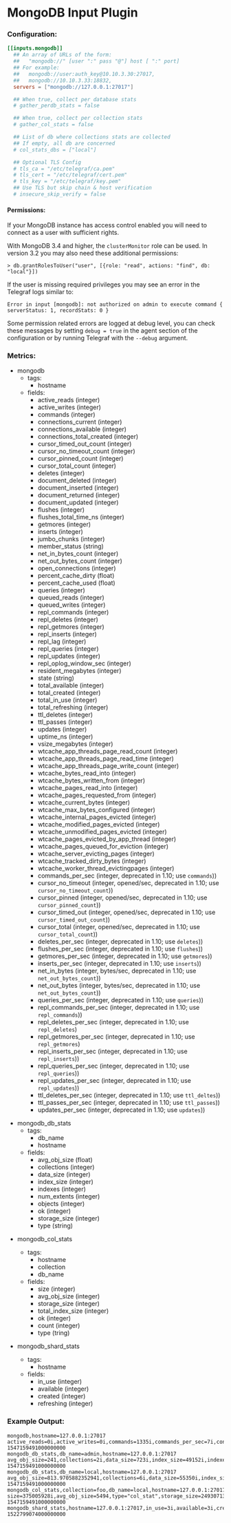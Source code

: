 # MongoDB Input Plugin

### Configuration:

```toml
[[inputs.mongodb]]
  ## An array of URLs of the form:
  ##   "mongodb://" [user ":" pass "@"] host [ ":" port]
  ## For example:
  ##   mongodb://user:auth_key@10.10.3.30:27017,
  ##   mongodb://10.10.3.33:18832,
  servers = ["mongodb://127.0.0.1:27017"]

  ## When true, collect per database stats
  # gather_perdb_stats = false

  ## When true, collect per collection stats
  # gather_col_stats = false

  ## List of db where collections stats are collected
  ## If empty, all db are concerned
  # col_stats_dbs = ["local"]

  ## Optional TLS Config
  # tls_ca = "/etc/telegraf/ca.pem"
  # tls_cert = "/etc/telegraf/cert.pem"
  # tls_key = "/etc/telegraf/key.pem"
  ## Use TLS but skip chain & host verification
  # insecure_skip_verify = false
```

#### Permissions:

If your MongoDB instance has access control enabled you will need to connect
as a user with sufficient rights.

With MongoDB 3.4 and higher, the `clusterMonitor` role can be used.  In
version 3.2 you may also need these additional permissions:
```
> db.grantRolesToUser("user", [{role: "read", actions: "find", db: "local"}])
```

If the user is missing required privileges you may see an error in the
Telegraf logs similar to:
```
Error in input [mongodb]: not authorized on admin to execute command { serverStatus: 1, recordStats: 0 }
```

Some permission related errors are logged at debug level, you can check these
messages by setting `debug = true` in the agent section of the configuration or
by running Telegraf with the `--debug` argument.

### Metrics:

- mongodb
  - tags:
    - hostname
  - fields:
    - active_reads (integer)
    - active_writes (integer)
    - commands (integer)
    - connections_current (integer)
    - connections_available (integer)
    - connections_total_created (integer)
    - cursor_timed_out_count (integer)
    - cursor_no_timeout_count (integer)
    - cursor_pinned_count (integer)
    - cursor_total_count (integer)
    - deletes (integer)
    - document_deleted (integer)
    - document_inserted (integer)
    - document_returned (integer)
    - document_updated (integer)
    - flushes (integer)
    - flushes_total_time_ns (integer)
    - getmores (integer)
    - inserts (integer)
    - jumbo_chunks (integer)
    - member_status (string)
    - net_in_bytes_count (integer)
    - net_out_bytes_count (integer)
    - open_connections (integer)
    - percent_cache_dirty (float)
    - percent_cache_used (float)
    - queries (integer)
    - queued_reads (integer)
    - queued_writes (integer)
    - repl_commands (integer)
    - repl_deletes (integer)
    - repl_getmores (integer)
    - repl_inserts (integer)
    - repl_lag (integer)
    - repl_queries (integer)
    - repl_updates (integer)
    - repl_oplog_window_sec (integer)
    - resident_megabytes (integer)
    - state (string)
    - total_available (integer)
    - total_created (integer)
    - total_in_use (integer)
    - total_refreshing (integer)
    - ttl_deletes (integer)
    - ttl_passes (integer)
    - updates (integer)
    - uptime_ns (integer)
    - vsize_megabytes (integer)
    - wtcache_app_threads_page_read_count (integer)
    - wtcache_app_threads_page_read_time (integer)
    - wtcache_app_threads_page_write_count (integer)
    - wtcache_bytes_read_into (integer)
    - wtcache_bytes_written_from (integer)
    - wtcache_pages_read_into (integer)
    - wtcache_pages_requested_from (integer)
    - wtcache_current_bytes (integer)
    - wtcache_max_bytes_configured (integer)
    - wtcache_internal_pages_evicted (integer)
    - wtcache_modified_pages_evicted (integer)
    - wtcache_unmodified_pages_evicted (integer)
    - wtcache_pages_evicted_by_app_thread (integer)
    - wtcache_pages_queued_for_eviction (integer)
    - wtcache_server_evicting_pages (integer)
    - wtcache_tracked_dirty_bytes (integer)
    - wtcache_worker_thread_evictingpages (integer)
    - commands_per_sec (integer, deprecated in 1.10; use `commands`))
    - cursor_no_timeout (integer, opened/sec, deprecated in 1.10; use `cursor_no_timeout_count`))
    - cursor_pinned (integer, opened/sec, deprecated in 1.10; use `cursor_pinned_count`))
    - cursor_timed_out (integer, opened/sec, deprecated in 1.10; use `cursor_timed_out_count`))
    - cursor_total (integer, opened/sec, deprecated in 1.10; use `cursor_total_count`))
    - deletes_per_sec (integer, deprecated in 1.10; use `deletes`))
    - flushes_per_sec (integer, deprecated in 1.10; use `flushes`))
    - getmores_per_sec (integer, deprecated in 1.10; use `getmores`))
    - inserts_per_sec (integer, deprecated in 1.10; use `inserts`))
    - net_in_bytes (integer, bytes/sec, deprecated in 1.10; use `net_out_bytes_count`))
    - net_out_bytes (integer, bytes/sec, deprecated in 1.10; use `net_out_bytes_count`))
    - queries_per_sec (integer, deprecated in 1.10; use `queries`))
    - repl_commands_per_sec (integer, deprecated in 1.10; use `repl_commands`))
    - repl_deletes_per_sec (integer, deprecated in 1.10; use `repl_deletes`)
    - repl_getmores_per_sec (integer, deprecated in 1.10; use `repl_getmores`)
    - repl_inserts_per_sec (integer, deprecated in 1.10; use `repl_inserts`))
    - repl_queries_per_sec (integer, deprecated in 1.10; use `repl_queries`))
    - repl_updates_per_sec (integer, deprecated in 1.10; use `repl_updates`))
    - ttl_deletes_per_sec (integer, deprecated in 1.10; use `ttl_deltes`))
    - ttl_passes_per_sec (integer, deprecated in 1.10; use `ttl_passes`))
    - updates_per_sec (integer, deprecated in 1.10; use `updates`))

+ mongodb_db_stats
  - tags:
    - db_name
    - hostname
  - fields:
    - avg_obj_size (float)
    - collections (integer)
    - data_size (integer)
    - index_size (integer)
    - indexes (integer)
    - num_extents (integer)
    - objects (integer)
    - ok (integer)
    - storage_size (integer)
    - type (string)

- mongodb_col_stats
  - tags:
    - hostname
    - collection
    - db_name
  - fields:
    - size (integer)
    - avg_obj_size (integer)
    - storage_size (integer)
    - total_index_size (integer)
    - ok (integer)
    - count (integer)
    - type (tring)

- mongodb_shard_stats
  - tags:
    - hostname
  - fields:
    - in_use (integer)
    - available (integer)
    - created (integer)
    - refreshing (integer)

### Example Output:
```
mongodb,hostname=127.0.0.1:27017 active_reads=0i,active_writes=0i,commands=1335i,commands_per_sec=7i,connections_available=814i,connections_current=5i,connections_total_created=0i,cursor_no_timeout=0i,cursor_no_timeout_count=0i,cursor_pinned=0i,cursor_pinned_count=1i,cursor_timed_out=0i,cursor_timed_out_count=0i,cursor_total=0i,cursor_total_count=1i,deletes=0i,deletes_per_sec=0i,document_deleted=0i,document_inserted=0i,document_returned=13i,document_updated=0i,flushes=5i,flushes_per_sec=0i,getmores=269i,getmores_per_sec=0i,inserts=0i,inserts_per_sec=0i,jumbo_chunks=0i,member_status="PRI",net_in_bytes=986i,net_in_bytes_count=358006i,net_out_bytes=23906i,net_out_bytes_count=661507i,open_connections=5i,percent_cache_dirty=0,percent_cache_used=0,queries=18i,queries_per_sec=3i,queued_reads=0i,queued_writes=0i,repl_commands=0i,repl_commands_per_sec=0i,repl_deletes=0i,repl_deletes_per_sec=0i,repl_getmores=0i,repl_getmores_per_sec=0i,repl_inserts=0i,repl_inserts_per_sec=0i,repl_lag=0i,repl_oplog_window_sec=24355215i,repl_queries=0i,repl_queries_per_sec=0i,repl_updates=0i,repl_updates_per_sec=0i,resident_megabytes=62i,state="PRIMARY",total_available=0i,total_created=0i,total_in_use=0i,total_refreshing=0i,ttl_deletes=0i,ttl_deletes_per_sec=0i,ttl_passes=23i,ttl_passes_per_sec=0i,updates=0i,updates_per_sec=0i,vsize_megabytes=713i,wtcache_app_threads_page_read_count=13i,wtcache_app_threads_page_read_time=74i,wtcache_app_threads_page_write_count=0i,wtcache_bytes_read_into=55271i,wtcache_bytes_written_from=125402i,wtcache_current_bytes=117050i,wtcache_max_bytes_configured=1073741824i,wtcache_pages_evicted_by_app_thread=0i,wtcache_pages_queued_for_eviction=0i,wtcache_server_evicting_pages=0i,wtcache_tracked_dirty_bytes=0i,wtcache_worker_thread_evictingpages=0i 1547159491000000000
mongodb_db_stats,db_name=admin,hostname=127.0.0.1:27017 avg_obj_size=241,collections=2i,data_size=723i,index_size=49152i,indexes=3i,num_extents=0i,objects=3i,ok=1i,storage_size=53248i,type="db_stat" 1547159491000000000
mongodb_db_stats,db_name=local,hostname=127.0.0.1:27017 avg_obj_size=813.9705882352941,collections=6i,data_size=55350i,index_size=102400i,indexes=5i,num_extents=0i,objects=68i,ok=1i,storage_size=204800i,type="db_stat" 1547159491000000000
mongodb_col_stats,collection=foo,db_name=local,hostname=127.0.0.1:27017 size=375005928i,avg_obj_size=5494,type="col_stat",storage_size=249307136i,total_index_size=2138112i,ok=1i,count=68251i 1547159491000000000
mongodb_shard_stats,hostname=127.0.0.1:27017,in_use=3i,available=3i,created=4i,refreshing=0i 1522799074000000000
```
